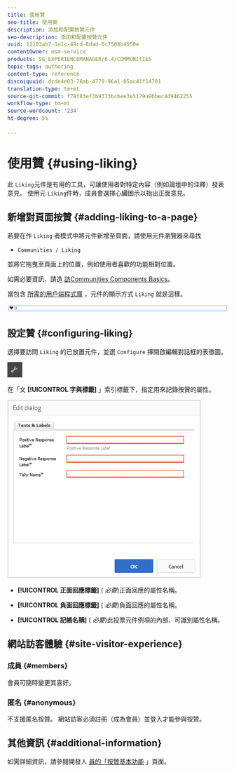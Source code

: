 ```yaml
---
title: 使用贊
seo-title: 使用贊
description: 添加和配置按贊元件
seo-description: 添加和配置按贊元件
uuid: 12103ab7-1a1c-49cd-8dad-6c7508b4550e
contentOwner: msm-service
products: SG_EXPERIENCEMANAGER/6.4/COMMUNITIES
topic-tags: authoring
content-type: reference
discoiquuid: dcde4e03-78ab-4779-96a1-05ac41f14701
translation-type: tm+mt
source-git-commit: f78f83ef3b9373bcbee3e5179a9bbec4d9462255
workflow-type: tm+mt
source-wordcount: '234'
ht-degree: 5%

---
```



# 使用贊 {#using-liking}

此 `Liking`元件是有用的工具，可讓使用者對特定內容（例如論壇中的注釋）發表意見。 使用元 `Liking`件時，成員會選擇心臟圖示以指出正面意見。

## 新增對頁面按贊 {#adding-liking-to-a-page}

若要在作 `Liking` 者模式中將元件新增至頁面，請使用元件瀏覽器來尋找

* `Communities / Liking`

並將它拖曳至頁面上的位置，例如使用者喜歡的功能相對位置。

如需必要資訊，請造 [訪Communities Components Basics](basics.md)。

當包含 [所需的用戶端程式庫](essentials-liking.md#essentials-for-client-side) ，元件的顯示方式 `Liking` 就是這樣。

![chlimage_1-93](assets/chlimage_1-93.png)

## 設定贊 {#configuring-liking}

選擇要訪問 `Liking` 的已放置元件，並選 `Configure` 擇開啟編輯對話框的表徵圖。

![chlimage_1-94](assets/chlimage_1-94.png)

在「文 **[!UICONTROL 字與標籤]** 」索引標籤下，指定用來記錄按贊的屬性。

![chlimage_1-95](assets/chlimage_1-95.png)

* **[!UICONTROL 正面回應標籤]**
(
*必要*)正面回應的屬性名稱。

* **[!UICONTROL 負面回應標籤]**
(
*必要*)負面回應的屬性名稱。

* **[!UICONTROL 記帳名稱]**
(
*必要*)此投票元件例項的內部、可識別屬性名稱。

## 網站訪客體驗 {#site-visitor-experience}

### 成員 {#members}

會員可隨時變更其喜好。

### 匿名 {#anonymous}

不支援匿名按贊。 網站訪客必須註冊（成為會員）並登入才能參與按贊。

## 其他資訊 {#additional-information}

如需詳細資訊，請參閱開發人 [員的「按贊基本功能](essentials-liking.md) 」頁面。
